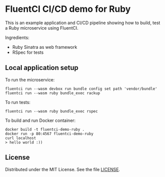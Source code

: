# FluentCI CI/CD demo for Ruby

This is an example application and CI/CD pipeline showing how to build, test a Ruby microservice using FluentCI.

Ingredients:

- Ruby Sinatra as web framework
- RSpec for tests

## Local application setup

To run the microservice:

```
fluentci run --wasm devbox run bundle config set path 'vendor/bundle'
fluentci run --wasm ruby bundle_exec rackup
```

To run tests:

```
fluentci run --wasm ruby bundle_exec rspec
```

To build and run Docker container:

```
docker build -t fluentci-demo-ruby .
docker run -p 80:4567 fluentci-demo-ruby
curl localhost
> hello world :))
```

## License

Distributed under the MIT License. See the file [LICENSE](./LICENSE).
